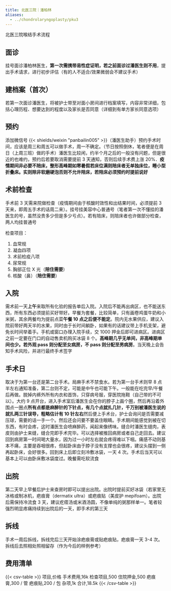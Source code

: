 ```yaml
---
title: 北医三院｜潘柏林
aliases:
  - ../chondrolaryngoplasty/pku3
---
```


北医三院喉结手术流程

## 面诊

挂号面诊潘柏林医生，**第一次需携带易性症证明，若之前面诊过潘医生则不用**，提出手术请求，进行初步评估（有的人不适合/效果微弱会不建议手术）

## 建档案（**首次**）

若第一次面诊潘医生，将被护士带至对面小房间进行档案填写，内容非常详细，包括心理历程、想要达到的程度以及家长是否同意（详细到有单方家长同意选项）

## 预约

添加微信号 {{< shields/weixin "panbailin005" >}}（潘医生助手）预约手术时间，应该是周三和周五可以做手术，周一不确定。（节日按照倒休，笔者便是在周日（上周三班）做的手术）潘医生比较闲，约半个月之后的一般没有问题，但是很近的也难约，预约后若要取消需要提前 3 天通知，否则后续手术费上涨 20%．**疫情期间非必要不陪床，整形高峰期如寒暑假若床位满则陪床者无单独床位，睡小型折叠床。实则除非软磨硬泡否则不允许陪床，若陪床必须预约时提前说好**

## 术前检查

手术前 3 天需来院做检查（疫情期间由于核酸时效性和出结果时间，必须提前 3 天来，即周五手术的话周二来）。挂号挂美容中心普通号（笔者第一次不懂挂的潘医生的号，虽然没贵多少但是多少亏点）。若有陪床，则陪床者也许做部分检查，两人均挂普通号

检查项目：

1. 血常规
1. 凝血四项
1. 术前检疫八项
1. 尿常规
1. 胸部正位 X 光（**陪住需要**）
1. 核酸（鼻）（**陪住需要**）

## 入院

需术前一天**上午**来取所有化验的报告单后入院。入院后不能再出病区，也不能送东西，所有东西必须提前买好带好。早餐为套餐，比较简单，只有画卷鸡蛋牛奶和小米粥，其余两餐均为提前点菜**午餐 10 点之后便不能定**。院内无水果供应，建议入院前带好两天半的水果，同时由于长时间躺卧，如果有的话建议带上手机支架，避免长时间举着手。手机或窗口办理入院手续，交 1000 押金后即可进病区。进病区之前一定要在门口的自动售卖机购买冰袋 8 个。**高峰期几乎无单间，非高峰期单间也少。若外观 pass 则分配至女病房，不 pass 则分配至男病房**。当天晚上会告知手术风险，并进行最终手术签字

## 手术日

取决于为第一台还是第二台手术。局麻手术不禁食水。若为第一台手术则早 8 点半左右通知准备，第二台则不定，可能是中午也可能下午。一般能在吃完早/午餐后再做。脱掉内裤外所有内衣和首饰，只穿病号服，穿医院拖鞋（自己带的不可以）。大约 9 点开台，进入手术室后潘医生会在你的脖子上画个圈，然后再沿着外围点一圈点**所有点都是麻醉针的下针点，有几个点就扎几针，千万别被潘医生说的就扎两三针误导，粗略估计有 10 针左右**然后便上手术台，护士会询问是否需要减压球，需要的话一手一个。然后还会问要不要盖住眼睛。手术期间能感觉到被在切东西，有时会疼，这时潘医生会喷麻醉药，闻起来像绣味。缝合时潘医生缝肉，表皮则由护士来缝，缝合完即手术完毕。可以选择被推回病房或者自己走回去。建议回到病房第一时间喝大量水，因为过一小时左右就会疼得难以下咽。痛感不动则基本不痛，主要是吞咽很疼，但起卧床由于脖子没有支撑也会很疼，建议头摆到一侧再起卧床，会好很多。回到床上后即立刻冷敷冰袋，一天 4 次。手术后当天可以基本上可以由卧床敷冰袋度过。晚餐需吃软流食

## 出院

第二天早上早餐后护士来查房时即可以提出出院。出院时提前买好冰袋（若家里无冰格或制冰机，疤痕膏（dermatix ultra）或疤痕贴（美皮护 mepifoam）。出院后需保持冷流食 3 天，建议疙瘩汤或米酒汤圆，不像单纯的粥那样单一。笔者较强烈明显疼痛持续到出院后的一天，即手术的第三天

## 拆线

手术一周后拆线，拆线完后三天开始涂疤痕膏或贴疤痕贴，疤痕膏一天 3-4 次。拆线后去照相处照相留存（作为今后的样例参考）

## 费用清单

{{< csv-table >}}
项目,价格
手术费用,16k
检查项目,500
住院押金,500
疤痕膏,300 / 管
疤痕贴,200 / 包
杂项,1k
合计,18.5k
{{< /csv-table >}}
